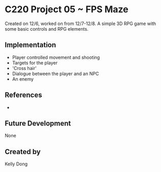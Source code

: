 
# C220 Project 05 ~ FPS Maze
Created on 12/6, worked on from 12/7-12/8. A simple 3D RPG game with some basic controls and RPG elements.

## Implementation
- Player controlled movement and shooting
- Targets for the player
- 'Cross hair'
- Dialogue between the player and an NPC
- An enemy

## References
- 

## Future Development
None

## Created by
Kelly Dong
